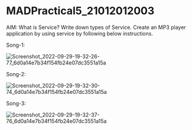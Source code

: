 # MADPractical5_21012012003

AIM: What is Service? Write down types of Service. Create an MP3 player application by using service by following below instructions.

Song-1:

![Screenshot_2022-09-29-19-32-26-77_6d0a14e7b34f154fb24e07dc3551a15a](https://user-images.githubusercontent.com/110598616/193167638-2bed6982-892c-47a2-ac8b-4a57448630ba.jpg)

Song-2:

![Screenshot_2022-09-29-19-32-30-74_6d0a14e7b34f154fb24e07dc3551a15a](https://user-images.githubusercontent.com/110598616/193167658-40223f2f-390c-4181-8957-32df95c8b744.jpg)

Song-3:

![Screenshot_2022-09-29-19-32-37-76_6d0a14e7b34f154fb24e07dc3551a15a](https://user-images.githubusercontent.com/110598616/193167677-b5090511-ecfd-4d53-acd5-f6690d18538b.jpg)
